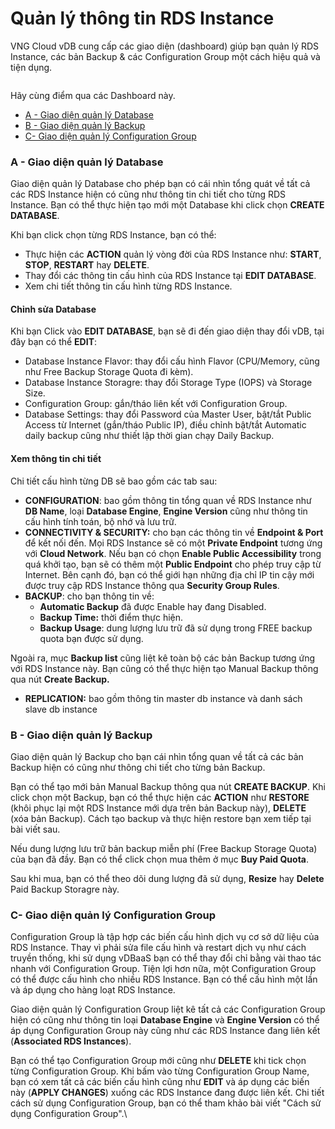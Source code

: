 # Quản lý thông tin RDS Instance

VNG Cloud vDB cung cấp các giao diện (dashboard) giúp bạn quản lý RDS Instance, các bản Backup & các Configuration Group một cách hiệu quả và tiện dụng.

<figure><img src="https://docs.vngcloud.vn/download/attachments/2723044/image2019-6-24_14-31-31.png?version=1&#x26;modificationDate=1561361492000&#x26;api=v2" alt=""><figcaption></figcaption></figure>

Hãy cùng điểm qua các Dashboard này.

* [A - Giao diện quản lý Database](quan-ly-thong-tin-rds-instance.md#quanlythongtinrdsinstance-a-giaodienquanlydatabase)
* [B - Giao diện quản lý Backup](quan-ly-thong-tin-rds-instance.md#quanlythongtinrdsinstance-b-giaodienquanlybackup)
* [C- Giao diện quản lý Configuration Group](quan-ly-thong-tin-rds-instance.md#quanlythongtinrdsinstance-c-giaodienquanlyconfigurationgroup)

### A - Giao diện quản lý Database <a href="#quanlythongtinrdsinstance-a-giaodienquanlydatabase" id="quanlythongtinrdsinstance-a-giaodienquanlydatabase"></a>

Giao diện quản lý Database cho phép bạn có cái nhìn tổng quát về tất cả các RDS Instance hiện có cũng như thông tin chi tiết cho từng RDS Instance. Bạn có thể thực hiện tạo mới một Database khi click chọn **CREATE DATABASE**.

Khi bạn click chọn từng RDS Instance, bạn có thể:

* Thực hiện các **ACTION** quản lý vòng đời của RDS Instance như: **START**, **STOP**, **RESTART** hay **DELETE**.
* Thay đổi các thông tin cấu hình của RDS Instance tại **EDIT DATABASE**.
* Xem chi tiết thông tin cấu hình từng RDS Instance.

#### Chỉnh sửa Database

Khi bạn Click vào **EDIT DATABASE**, bạn sẽ đi đến giao diện thay đổi vDB, tại đây bạn có thể **EDIT**:

* Database Instance Flavor: thay đổi cấu hình Flavor (CPU/Memory, cũng như Free Backup Storage Quota đi kèm).
* Database Instance Storagre: thay đổi Storage Type (IOPS) và Storage Size.
* Configuration Group: gắn/tháo liên kết với Configuration Group.
* Database Settings: thay đổi Password của Master User, bật/tắt Public Access từ Internet (gắn/tháo Public IP), điều chỉnh bật/tắt Automatic daily backup cũng như thiết lập thời gian chạy Daily Backup.

#### Xem thông tin chi tiết

Chi tiết cấu hình từng DB sẽ bao gồm các tab sau:

* **CONFIGURATION**: bao gồm thông tin tổng quan về RDS Instance như **DB Name**, loại **Database Engine**, **Engine Version** cũng như thông tin cấu hình tính toán, bộ nhớ và lưu trữ.
* **CONNECTIVITY & SECURITY:** cho bạn các thông tin về **Endpoint & Port** để kết nối đến. Mọi RDS Instance sẽ có một **Private Endpoint** tương ứng với **Cloud Network**. Nếu bạn có chọn **Enable Public Accessibility** trong quá khởi tạo, bạn sẽ có thêm một **Public Endpoint** cho phép truy cập từ Internet. Bên cạnh đó, bạn có thể giới hạn những địa chỉ IP tin cậy mới được truy cập RDS Instance thông qua **Security Group Rules**.
* **BACKUP**: cho bạn thông tin về:
  * **Automatic Backup** đã được Enable hay đang Disabled.
  * **Backup Time:** thời điểm thực hiện.
  * **Backup Usage**: dung lượng lưu trữ đã sử dụng trong FREE backup quota bạn được sử dụng.

Ngoài ra, mục **Backup list** cũng liệt kê toàn bộ các bản Backup tương ứng với RDS Instance này. Bạn cũng có thể thực hiện tạo Manual Backup thông qua nút **Create Backup.**

* **REPLICATION:** bao gồm thông tin master db instance và danh sách slave db instance

### B - Giao diện quản lý Backup <a href="#quanlythongtinrdsinstance-b-giaodienquanlybackup" id="quanlythongtinrdsinstance-b-giaodienquanlybackup"></a>

Giao diện quản lý Backup cho bạn cái nhìn tổng quan về tất cả các bản Backup hiện có cũng như thông chi tiết cho từng bản Backup.

Bạn có thể tạo mới bản Manual Backup thông qua nút **CREATE BACKUP**. Khi click chọn một Backup, bạn có thể thực hiện các **ACTION** như **RESTORE** (khôi phục lại một RDS Instance mới dựa trên bản Backup này), **DELETE** (xóa bản Backup). Cách tạo backup và thực hiện restore bạn xem tiếp tại bài viết sau.

Nếu dung lượng lưu trữ bản backup miễn phí (Free Backup Storage Quota) của bạn đã đầy. Bạn có thể click chọn mua thêm ở mục **Buy Paid Quota**.

Sau khi mua, bạn có thể theo dõi dung lượng đã sử dụng, **Resize** hay **Delete** Paid Backup Storagre này.

### C- Giao diện quản lý Configuration Group <a href="#quanlythongtinrdsinstance-c-giaodienquanlyconfigurationgroup" id="quanlythongtinrdsinstance-c-giaodienquanlyconfigurationgroup"></a>

Configuration Group là tập hợp các biến cấu hình dịch vụ cơ sở dữ liệu của RDS Instance. Thay vì phải sửa file cấu hình và restart dịch vụ như cách truyền thống, khi sử dụng vDBaaS bạn có thể thay đổi chỉ bằng vài thao tác nhanh với Configuration Group. Tiện lợi hơn nữa, một Configuration Group có thể được cấu hình cho nhiều RDS Instance. Bạn có thể cấu hình một lần và áp dụng cho hàng loạt RDS Instance.

Giao diện quản lý Configuration Group liệt kê tất cả các Configuration Group hiện có cũng như thông tin loại **Database Engine** và **Engine Version** có thể áp dụng Configuration Group này cũng như các RDS Instance đang liên kết (**Associated RDS Instances**).

Bạn có thể tạo Configuration Group mới cũng như **DELETE** khi tick chọn từng Configuration Group. Khi bấm vào từng Configuration Group Name, bạn có xem tất cả các biến cấu hình cũng như **EDIT** và áp dụng các biến này (**APPLY CHANGES**) xuống các RDS Instance đang được liên kết. Chi tiết cách sử dụng Configuration Group, bạn có thể tham khảo bài viết "Cách sử dụng Configuration Group".\
